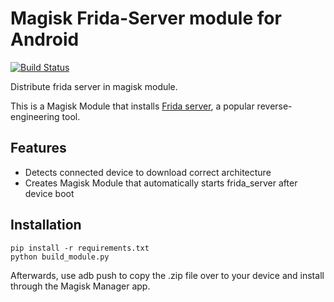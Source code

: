 
# Magisk Frida-Server module for Android

[![Build Status](https://api.travis-ci.org/TheCjw/Magisk-Frida-Server.svg?branch=master)](https://travis-ci.org/TheCjw/Magisk-Frida-Server)

Distribute frida server in magisk module.

This is a Magisk Module that installs [Frida server](https://www.frida.re), a popular reverse-engineering tool.

## Features

* Detects connected device to download correct architecture
* Creates Magisk Module that automatically starts frida_server after device boot


## Installation

```
pip install -r requirements.txt
python build_module.py
```

Afterwards, use adb push to copy the .zip file over to your device and install through the Magisk Manager app.
